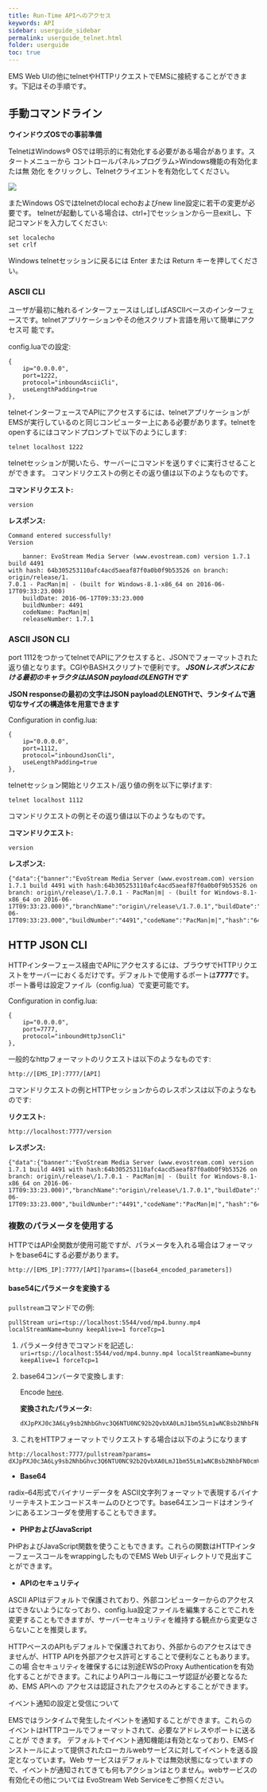 ```yaml
---
title: Run-Time APIへのアクセス
keywords: API
sidebar: userguide_sidebar
permalink: userguide_telnet.html
folder: userguide
toc: true
---
```


EMS Web UIの他にtelnetやHTTPリクエストでEMSに接続することができます。下記はその手順です。



## 手動コマンドライン

**ウインドウズOSでの事前準備**

TelnetはWindows® OSでは明示的に有効化する必要がある場合があります。スタートメニューから コントロールパネル>プログラム>Windows機能の有効化または無 効化 をクリックし、Telnetクライエントを有効化してください。


![](images/userguide/enabletelnet.jpg)

またWindows OSではtelnetのlocal echoおよびnew line設定に若干の変更が必要です。
telnetが起動している場合は、ctrl+]でセッションから一旦exitし、下記コマンドを入力してください:


```
set localecho
set crlf
```

Windows telnetセッションに戻るには Enter または Return キーを押してください。





### ASCII CLI

ユーザが最初に触れるインターフェースはしばしばASCIIベースのインターフェースです。telnetアプリケーションやその他スクリプト言語を用いて簡単にアクセス可 能です。


config.luaでの設定:

```
{
	ip="0.0.0.0",
	port=1222,
	protocol="inboundAsciiCli",
	useLengthPadding=true
},
```

telnetインターフェースでAPIにアクセスするには、telnetアプリケーションがEMSが実行しているのと同じコンピューター上にある必要があります。telnetをopenするにはコマンドプロンプトで以下のようにします:


```
telnet localhost 1222
```

telnetセッションが開いたら、サーバーにコマンドを送りすぐに実行させることができます。 コマンドリクエストの例とその返り値は以下のようなものです。


**コマンドリクエスト:**

```
version
```

**レスポンス:**

```
Command entered successfully!
Version

    banner: EvoStream Media Server (www.evostream.com) version 1.7.1 build 4491
with hash: 64b305253110afc4acd5aeaf87f0a0b0f9b53526 on branch: origin/release/1.
7.0.1 - PacMan|m| - (built for Windows-8.1-x86_64 on 2016-06-17T09:33:23.000)
    buildDate: 2016-06-17T09:33:23.000
    buildNumber: 4491
    codeName: PacMan|m|
    releaseNumber: 1.7.1
```



### ASCII JSON CLI

port 1112をつかってtelnetでAPIにアクセスすると、JSONでフォーマットされた返り値となります。CGIやBASHスクリプトで便利です。 ***JSONレスポンスにおける最初のキャラクタはJASON payloadのLENGTHです***



**JSON responseの最初の文字はJSON payloadのLENGTHで、ランタイムで適切なサイズの構造体を用意できます**

Configuration in config.lua:

```
{
	ip="0.0.0.0",
	port=1112,
	protocol="inboundJsonCli",
	useLengthPadding=true
},
```
 telnetセッション開始とリクエスト/返り値の例を以下に挙げます:


```
telnet localhost 1112

```

コマンドリクエストの例とその返り値は以下のようなものです。


**コマンドリクエスト:**

```
version
```

**レスポンス:**

```
{"data":{"banner":"EvoStream Media Server (www.evostream.com) version 1.7.1 build 4491 with hash:64b305253110afc4acd5aeaf87f0a0b0f9b53526 on branch: origin\/release\/1.7.0.1 - PacMan|m| - (built for Windows-8.1-x86_64 on 2016-06-17T09:33:23.000)","branchName":"origin\/release\/1.7.0.1","buildDate":"2016-06-17T09:33:23.000","buildNumber":"4491","codeName":"PacMan|m|","hash":"64b305253110afc4acd5aeaf87f0a0b0f9b53526","releaseNumber":"1.7.1"},"description":"Version","status":"SUCCESS"}
```



## HTTP JSON CLI

HTTPインターフェース経由でAPIにアクセスするには、ブラウザでHTTPリクエストをサーバーにおくるだけです。デフォルトで使用するポートは**7777**です。ポート番号は設定ファイル（config.lua）で変更可能です。



Configuration in config.lua:

```
{
	ip="0.0.0.0",
	port=7777,
	protocol="inboundHttpJsonCli"
},
```

一般的なhttpフォーマットのリクエストは以下のようなものです:

```
http://[EMS_IP]:7777/[API]
```

コマンドリクエストの例とHTTPセッションからのレスポンスは以下のようなものです:


**リクエスト:**

```
http://localhost:7777/version

```

**レスポンス:**

```
{"data":{"banner":"EvoStream Media Server (www.evostream.com) version 1.7.1 build 4491 with hash:64b305253110afc4acd5aeaf87f0a0b0f9b53526 on branch: origin\/release\/1.7.0.1 - PacMan|m| - (built for Windows-8.1-x86_64 on 2016-06-17T09:33:23.000)","branchName":"origin\/release\/1.7.0.1","buildDate":"2016-06-17T09:33:23.000","buildNumber":"4491","codeName":"PacMan|m|","hash":"64b305253110afc4acd5aeaf87f0a0b0f9b53526","releaseNumber":"1.7.1"},"description":"Version","status":"SUCCESS"}
```



### 複数のパラメータを使用する

HTTPではAPI全関数が使用可能ですが、パラメータを入れる場合はフォーマットをbase64にする必要があります。


```
http://[EMS_IP]:7777/[API]?params=([base64_encoded_parameters])
```



#### base54にパラメータを変換する

`pullstream`コマンドでの例:

```
pullStream uri=rtsp://localhost:5544/vod/mp4.bunny.mp4 localStreamName=bunny keepAlive=1 forceTcp=1
```

1. パラメータ付きでコマンドを記述し: `uri=rtsp://localhost:5544/vod/mp4.bunny.mp4 localStreamName=bunny keepAlive=1 forceTcp=1`

2. base64コンバータで変換します:

   Encode [here](https://www.base64encode.org/).

   **変換されたパラメータ:**

   ```
   dXJpPXJ0c3A6Ly9sb2NhbGhvc3Q6NTU0NC92b2QvbXA0LmJ1bm55Lm1wNCBsb2NhbFN0cmVhbU5hbWU9YnVubnkga2VlcEFsaXZlPTEgZm9yY2VUY3A9MQ==
   ```

3. 	これをHTTPフォーマットでリクエストする場合は以下のようになります

   ```
   http://localhost:7777/pullstream?params= dXJpPXJ0c3A6Ly9sb2NhbGhvc3Q6NTU0NC92b2QvbXA0LmJ1bm55Lm1wNCBsb2NhbFN0cmVhbU5hbWU9YnVubnkga2VlcEFsaXZlPTEgZm9yY2VUY3A9MQ==
   ```



- **Base64**

radix–64形式でバイナリーデータを ASCII文字列フォーマットで表現するバイナリーテキストエンコードスキームのひとつです。base64エンコードはオンラインにあるエンコーダを使用することもできます。

- **PHPおよびJavaScript**

PHPおよびJavaScript関数を使うこともできます。これらの関数はHTTPインターフェースコールをwrappingしたものでEMS Web UIディレクトリで見出すことができます。

- **APIのセキュリティ**

ASCII APIはデフォルトで保護されており、外部コンピューターからのアクセスはできないようになっており、config.lua設定ファイルを編集することでこれを変更することもできますが、サーバーセキュリティを維持する観点から変更なさらないことを推奨します。

HTTPベースのAPIもデフォルトで保護されており、外部からのアクセスはできませんが、HTTP APIを外部アクセス許可とすることで便利なこともあります。この場 合セキュリティを確保するには別途EWSのProxy Authenticationを有効化することができます。これによりAPIコール毎にユーザ認証が必要となるため、EMS APIへの アクセスは認証されたアクセスのみとすることができます。

イベント通知の設定と受信について

EMSではランタイムで発生したイベントを通知することができます。これらのイベントはHTTPコールでフォーマットされて、必要なアドレスやポートに送ることが できます。
デフォルトでイベント通知機能は有効となっており、EMSインストールによって提供されたローカルwebサービスに対してイベントを送る設定となっています。Web サービスはデフォルトでは無効状態になっていますので、イベントが通知されてきても何もアクションはとりません。webサービスの有効化その他については EvoStream Web Serviceをご参照ください。
